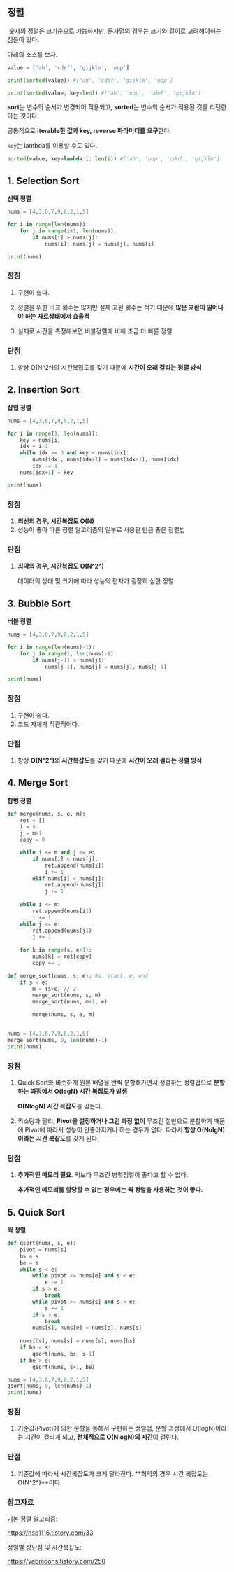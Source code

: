 ## 정렬

​	숫자의 정렬은 크기순으로 가능하지만, 문자열의 경우는 크기와 길이로 고려해야하는 점들이 있다.

아래의 소스를 보자.

```python
value = ['ab', 'cdef', 'gijklm', 'nop']

print(sorted(value)) #['ab', 'cdef', 'gijklm', 'nop']

print(sorted(value, key=len)) #['ab', 'nop', 'cdef', 'gijklm']
```



**sort**는 변수의 순서가 변경되어 적용되고, **sorted**는 변수의 순서가 적용된 것을 리턴한다는 것이다.

공통적으로 **iterable한 값과 key, reverse 파라미터를 요구**한다.

`key`는 lambda를 이용할 수도 있다. 

```python
sorted(value, key=lambda i: len(i)) #['ab', 'nop', 'cdef', 'gijklm']
```



## 1. Selection Sort

**선택 정렬**

```python
nums = [4,3,6,7,9,8,2,1,5]

for i in range(len(nums)):
    for j in range(i+1, len(nums)):
        if nums[i] > nums[j]:
            nums[i], nums[j] = nums[j], nums[i]

print(nums)
```

### 장점

1. 구현이 쉽다.

2. 정렬을 위한 비교 횟수는 많지만 실제 교환 횟수는 적기 때문에 **많은 교환이 일어나야 하는 자료상태에서 효율적**
3. 실제로 시간을 측정해보면 버블정렬에 비해 조금 더 빠른 정렬

### 단점

1. 항상 O(N^2^)의 시간복잡도를 갖기 때문에 **시간이 오래 걸리는 정렬 방식**





## 2. Insertion Sort

**삽입 정렬**

```python
nums = [4,3,6,7,9,8,2,1,5]

for i in range(1, len(nums)):
    key = nums[i]
    idx = i-1
    while idx >= 0 and key < nums[idx]:
        nums[idx], nums[idx+1] = nums[idx+1], nums[idx]
        idx -= 1
    nums[idx+1] = key

print(nums)
```

### 장점

1. **최선의 경우, 시간복잡도 O(N)**
2. 성능이 좋아 다른 정렬 알고리즘의 일부로 사용될 만큼 좋은 정렬법

### 단점

1. **최악의 경우, 시간복잡도 O(N^2^)**

   데이터의 상태 및 크기에 따라 성능의 편차가 굉장히 심한 정렬



## 3. Bubble Sort

**버블 정렬**

```python
nums = [4,3,6,7,9,8,2,1,5]

for i in range(len(nums)-1):
    for j in range(1, len(nums)-i):
        if nums[j-1] > nums[j]:
            nums[j-1], nums[j] = nums[j], nums[j-1]

print(nums)
```

### 장점

1. 구현이 쉽다.
2. 코드 자체가 직관적이다.

### 단점

1. 항상 **O(N^2^)의 시간복잡도**를 갖기 때문에 **시간이 오래 걸리는 정렬 방식**





## 4. Merge Sort

**합병 정렬**

```python
def merge(nums, s, e, m):
    ret = []
    i = s
    j = m+1
    copy = 0

    while i <= m and j <= e:
        if nums[i] < nums[j]:
            ret.append(nums[i])
            i += 1
        elif nums[i] > nums[j]:
            ret.append(nums[j])
            j += 1
    
    while i <= m:
        ret.append(nums[i])
        i += 1
    while j <= e:
        ret.append(nums[j])
        j += 1
    
    for k in range(s, e+1):
        nums[k] = ret[copy]
        copy += 1

def merge_sort(nums, s, e): #s: start, e: end
    if s < e:
        m = (s+e) // 2
        merge_sort(nums, s, m)
        merge_sort(nums, m+1, e)

        merge(nums, s, e, m)

        
nums = [4,3,6,7,9,8,2,1,5]
merge_sort(nums, 0, len(nums)-1)
print(nums)
```

### 장점

1. Quick Sort와 비슷하게 원본 배열을 반씩 분할해가면서 정렬하는 정렬법으로 **분할 하는 과정에서 O(logN) 시간 복잡도가 발생** 

   **O(NlogN) 시간 복잡도**를 갖는다.

2. 퀵소팅과 달리, **Pivot을 설정하거나 그런 과정 없이** 무조건 절반으로 분할하기 때문에 Pivot에 따라서 성능이 안좋아지거나 하는 경우가 없다. 따라서 **항상 O(NolgN)이라는 시간 복잡도**를 갖게 된다.

### 단점

1. **추가적인 메모리 필요**. 퀵보다 무조건 병렬정렬이 좋다고 할 수 없다.

   **추가적인 메모리를 할당할 수 없는 경우에는 퀵 정렬을 사용하는 것이 좋다.**



## 5. Quick Sort

**퀵 정렬**

```python
def qsort(nums, s, e):
    pivot = nums[s]
    bs = s
    be = e
    while s < e:
        while pivot <= nums[e] and s < e:
            e -= 1
        if s > e:
            break
        while pivot >= nums[s] and s < e:
            s += 1
        if s > e:
            break
        nums[s], nums[e] = nums[e], nums[s]
    
    nums[bs], nums[s] = nums[s], nums[bs]
    if bs < s:
        qsort(nums, bs, s-1)
    if be > e:
        qsort(nums, s+1, be)

nums = [4,3,6,7,9,8,2,1,5]
qsort(nums, 0, len(nums)-1)
print(nums)
```

### 장점

1. 기준값(Pivot)에 의한 분할을 통해서 구현하는 정렬법, 분할 과정에서 O(logN)이라는 시간이 걸리게 되고, **전체적으로 O(NlogN)의 시간**이 걸린다.

### 단점

1. 기준값에 따라서 시간복잡도가 크게 달라진다. **최악의 경우 시간 복잡도는 O(N^2^)**이다.





### 참고자료

기본 정렬 알고리즘:

https://hsp1116.tistory.com/33

정렬별 장단점 및 시간복잡도:

https://yabmoons.tistory.com/250


